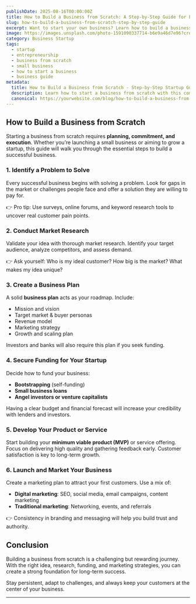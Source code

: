 ```yaml
---
publishDate: 2025-08-16T00:00:00Z
title: How to Build a Business from Scratch: A Step-by-Step Guide for Entrepreneurs
slug: how-to-build-a-business-from-scratch-step-by-step-guide
excerpt: Want to start your own business? Learn how to build a business from scratch with this practical step-by-step guide covering idea validation, funding, product development, and marketing.
image: https://images.unsplash.com/photo-1591090337714-b6e9a46d7e96?crop=entropy&cs=tinysrgb&fit=max&ixid=MnwzNjQzOXwwfDF8c2VhcmNofDg1fHxiYXNlZCBpbi1mYWN0b3J5fGVufDB8fHx8fDE2NzYzNzYyMzA&ixlib=rb-1.2.1&q=80&w=1080
category: Business Startup
tags:
  - startup
  - entrepreneurship
  - business from scratch
  - small business
  - how to start a business
  - business guide
metadata:
  title: How to Build a Business from Scratch - Step-by-Step Startup Guide
  description: Learn how to start a business from scratch with this complete step-by-step guide. Covers idea validation, business planning, funding, product development, and marketing tips for entrepreneurs.
  canonical: https://yourwebsite.com/blog/how-to-build-a-business-from-scratch-step-by-step-guide
---
```


## How to Build a Business from Scratch

Starting a business from scratch requires **planning, commitment, and execution**. Whether you’re launching a small business or aiming to grow a startup, this guide will walk you through the essential steps to build a successful business.

### 1. **Identify a Problem to Solve**

Every successful business begins with solving a problem. Look for gaps in the market or challenges people face and offer a solution they are willing to pay for.

👉 Pro tip: Use surveys, online forums, and keyword research tools to uncover real customer pain points.

### 2. **Conduct Market Research**

Validate your idea with thorough market research. Identify your target audience, analyze competitors, and assess demand.

👉 Ask yourself: Who is my ideal customer? How big is the market? What makes my idea unique?

### 3. **Create a Business Plan**

A solid **business plan** acts as your roadmap. Include:

- Mission and vision
- Target market & buyer personas
- Revenue model
- Marketing strategy
- Growth and scaling plan

Investors and banks will also require this plan if you seek funding.

### 4. **Secure Funding for Your Startup**

Decide how to fund your business:

- **Bootstrapping** (self-funding)
- **Small business loans**
- **Angel investors or venture capitalists**

Having a clear budget and financial forecast will increase your credibility with lenders and investors.

### 5. **Develop Your Product or Service**

Start building your **minimum viable product (MVP)** or service offering. Focus on delivering high quality and gathering feedback early. Customer satisfaction is key to long-term growth.

### 6. **Launch and Market Your Business**

Create a marketing plan to attract your first customers. Use a mix of:

- **Digital marketing**: SEO, social media, email campaigns, content marketing
- **Traditional marketing**: Networking, events, and referrals

👉 Consistency in branding and messaging will help you build trust and authority.

## Conclusion

Building a business from scratch is a challenging but rewarding journey. With the right idea, research, funding, and marketing strategies, you can create a strong foundation for long-term success.

Stay persistent, adapt to challenges, and always keep your customers at the center of your business.

---
